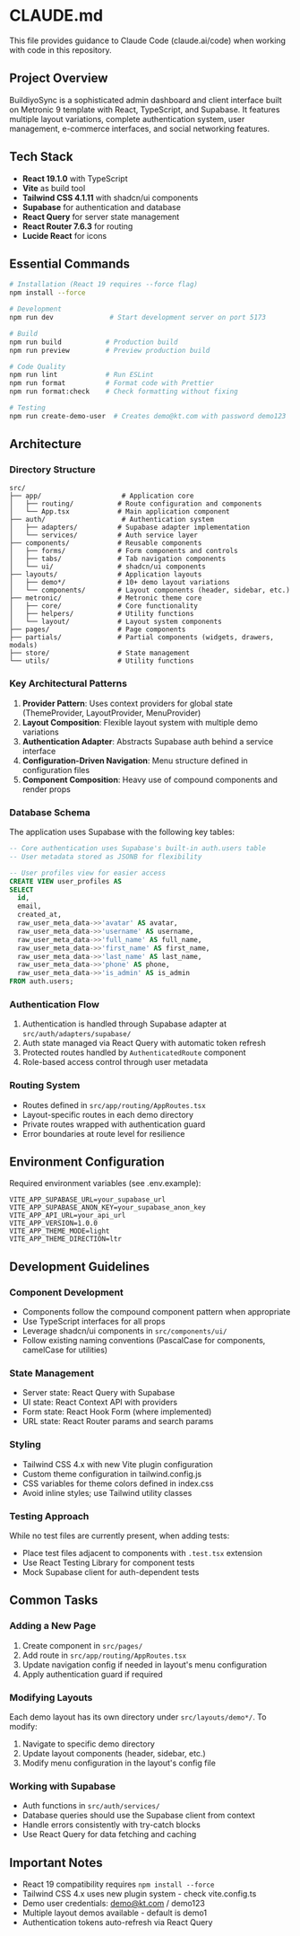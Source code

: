 # CLAUDE.md

This file provides guidance to Claude Code (claude.ai/code) when working with code in this repository.

## Project Overview

BuildiyoSync is a sophisticated admin dashboard and client interface built on Metronic 9 template with React, TypeScript, and Supabase. It features multiple layout variations, complete authentication system, user management, e-commerce interfaces, and social networking features.

## Tech Stack

- **React 19.1.0** with TypeScript
- **Vite** as build tool
- **Tailwind CSS 4.1.11** with shadcn/ui components
- **Supabase** for authentication and database
- **React Query** for server state management
- **React Router 7.6.3** for routing
- **Lucide React** for icons

## Essential Commands

```bash
# Installation (React 19 requires --force flag)
npm install --force

# Development
npm run dev              # Start development server on port 5173

# Build
npm run build           # Production build
npm run preview         # Preview production build

# Code Quality
npm run lint            # Run ESLint
npm run format          # Format code with Prettier
npm run format:check    # Check formatting without fixing

# Testing
npm run create-demo-user  # Creates demo@kt.com with password demo123
```

## Architecture

### Directory Structure

```
src/
├── app/                    # Application core
│   ├── routing/           # Route configuration and components
│   └── App.tsx            # Main application component
├── auth/                   # Authentication system
│   ├── adapters/          # Supabase adapter implementation
│   └── services/          # Auth service layer
├── components/            # Reusable components
│   ├── forms/             # Form components and controls
│   ├── tabs/              # Tab navigation components
│   └── ui/                # shadcn/ui components
├── layouts/               # Application layouts
│   ├── demo*/             # 10+ demo layout variations
│   └── components/        # Layout components (header, sidebar, etc.)
├── metronic/              # Metronic theme core
│   ├── core/              # Core functionality
│   ├── helpers/           # Utility functions
│   └── layout/            # Layout system components
├── pages/                 # Page components
├── partials/              # Partial components (widgets, drawers, modals)
├── store/                 # State management
└── utils/                 # Utility functions
```

### Key Architectural Patterns

1. **Provider Pattern**: Uses context providers for global state (ThemeProvider, LayoutProvider, MenuProvider)
2. **Layout Composition**: Flexible layout system with multiple demo variations
3. **Authentication Adapter**: Abstracts Supabase auth behind a service interface
4. **Configuration-Driven Navigation**: Menu structure defined in configuration files
5. **Component Composition**: Heavy use of compound components and render props

### Database Schema

The application uses Supabase with the following key tables:

```sql
-- Core authentication uses Supabase's built-in auth.users table
-- User metadata stored as JSONB for flexibility

-- User profiles view for easier access
CREATE VIEW user_profiles AS
SELECT 
  id,
  email,
  created_at,
  raw_user_meta_data->>'avatar' AS avatar,
  raw_user_meta_data->>'username' AS username,
  raw_user_meta_data->>'full_name' AS full_name,
  raw_user_meta_data->>'first_name' AS first_name,
  raw_user_meta_data->>'last_name' AS last_name,
  raw_user_meta_data->>'phone' AS phone,
  raw_user_meta_data->>'is_admin' AS is_admin
FROM auth.users;
```

### Authentication Flow

1. Authentication is handled through Supabase adapter at `src/auth/adapters/supabase/`
2. Auth state managed via React Query with automatic token refresh
3. Protected routes handled by `AuthenticatedRoute` component
4. Role-based access control through user metadata

### Routing System

- Routes defined in `src/app/routing/AppRoutes.tsx`
- Layout-specific routes in each demo directory
- Private routes wrapped with authentication guard
- Error boundaries at route level for resilience

## Environment Configuration

Required environment variables (see .env.example):

```env
VITE_APP_SUPABASE_URL=your_supabase_url
VITE_APP_SUPABASE_ANON_KEY=your_supabase_anon_key
VITE_APP_API_URL=your_api_url
VITE_APP_VERSION=1.0.0
VITE_APP_THEME_MODE=light
VITE_APP_THEME_DIRECTION=ltr
```

## Development Guidelines

### Component Development

- Components follow the compound component pattern when appropriate
- Use TypeScript interfaces for all props
- Leverage shadcn/ui components in `src/components/ui/`
- Follow existing naming conventions (PascalCase for components, camelCase for utilities)

### State Management

- Server state: React Query with Supabase
- UI state: React Context API with providers
- Form state: React Hook Form (where implemented)
- URL state: React Router params and search params

### Styling

- Tailwind CSS 4.x with new Vite plugin configuration
- Custom theme configuration in tailwind.config.js
- CSS variables for theme colors defined in index.css
- Avoid inline styles; use Tailwind utility classes

### Testing Approach

While no test files are currently present, when adding tests:
- Place test files adjacent to components with `.test.tsx` extension
- Use React Testing Library for component tests
- Mock Supabase client for auth-dependent tests

## Common Tasks

### Adding a New Page

1. Create component in `src/pages/`
2. Add route in `src/app/routing/AppRoutes.tsx`
3. Update navigation config if needed in layout's menu configuration
4. Apply authentication guard if required

### Modifying Layouts

Each demo layout has its own directory under `src/layouts/demo*/`. To modify:
1. Navigate to specific demo directory
2. Update layout components (header, sidebar, etc.)
3. Modify menu configuration in the layout's config file

### Working with Supabase

- Auth functions in `src/auth/services/`
- Database queries should use the Supabase client from context
- Handle errors consistently with try-catch blocks
- Use React Query for data fetching and caching

## Important Notes

- React 19 compatibility requires `npm install --force`
- Tailwind CSS 4.x uses new plugin system - check vite.config.ts
- Demo user credentials: demo@kt.com / demo123
- Multiple layout demos available - default is demo1
- Authentication tokens auto-refresh via React Query